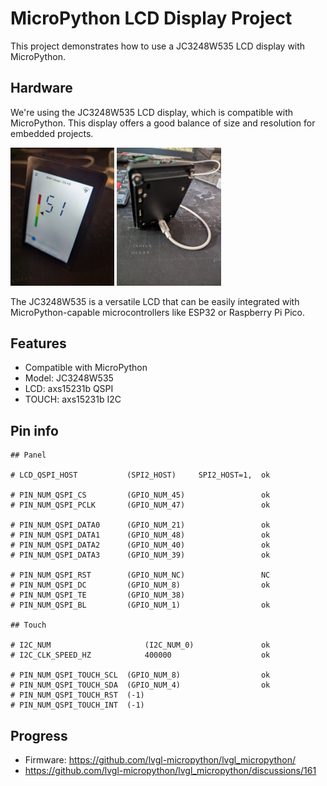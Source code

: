 # MicroPython LCD Display Project

This project demonstrates how to use a JC3248W535 LCD display with MicroPython.

## Hardware

We're using the JC3248W535 LCD display, which is compatible with MicroPython. This display offers a good balance of size and resolution for embedded projects.

<img src="./doc/lcd_1.jpg" alt="LCD Front View" width="33%" />
<img src="./doc/lcd_2.jpg" alt="LCD Back View" width="33%" />

The JC3248W535 is a versatile LCD that can be easily integrated with MicroPython-capable microcontrollers like ESP32 or Raspberry Pi Pico.

## Features

- Compatible with MicroPython
- Model: JC3248W535
- LCD: axs15231b QSPI
- TOUCH: axs15231b I2C

## Pin info

```
## Panel

# LCD_QSPI_HOST           (SPI2_HOST)     SPI2_HOST=1,  ok

# PIN_NUM_QSPI_CS         (GPIO_NUM_45)                 ok
# PIN_NUM_QSPI_PCLK       (GPIO_NUM_47)                 ok

# PIN_NUM_QSPI_DATA0      (GPIO_NUM_21)                 ok
# PIN_NUM_QSPI_DATA1      (GPIO_NUM_48)                 ok
# PIN_NUM_QSPI_DATA2      (GPIO_NUM_40)                 ok
# PIN_NUM_QSPI_DATA3      (GPIO_NUM_39)                 ok

# PIN_NUM_QSPI_RST        (GPIO_NUM_NC)                 NC
# PIN_NUM_QSPI_DC         (GPIO_NUM_8)                  ok
# PIN_NUM_QSPI_TE         (GPIO_NUM_38)
# PIN_NUM_QSPI_BL         (GPIO_NUM_1)                  ok

## Touch

# I2C_NUM                     (I2C_NUM_0)               ok
# I2C_CLK_SPEED_HZ            400000                    ok

# PIN_NUM_QSPI_TOUCH_SCL  (GPIO_NUM_8)                  ok
# PIN_NUM_QSPI_TOUCH_SDA  (GPIO_NUM_4)                  ok
# PIN_NUM_QSPI_TOUCH_RST  (-1)
# PIN_NUM_QSPI_TOUCH_INT  (-1)

```

## Progress

- Firmware: https://github.com/lvgl-micropython/lvgl_micropython/
- https://github.com/lvgl-micropython/lvgl_micropython/discussions/161
